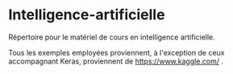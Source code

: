 # Intelligence-artificielle
Répertoire pour le matériel de cours en intelligence artificielle.

Tous les exemples employées proviennent, à l'exception de ceux accompagnant Keras, proviennent de https://www.kaggle.com/ .
